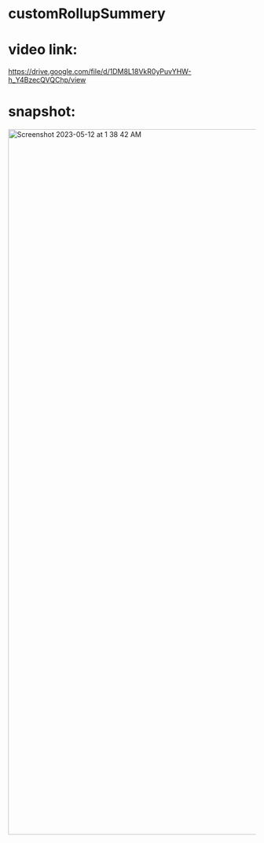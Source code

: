 # customRollupSummery

# video link: 
https://drive.google.com/file/d/1DM8L18VkR0yPuvYHW-h_Y4BzecQVQChp/view

# snapshot: 
<img width="1434" alt="Screenshot 2023-05-12 at 1 38 42 AM" src="https://github.com/deepsubha/customRollupSummery/assets/35770307/fc1a2002-ed60-47c9-88fa-3c3f19210320">
